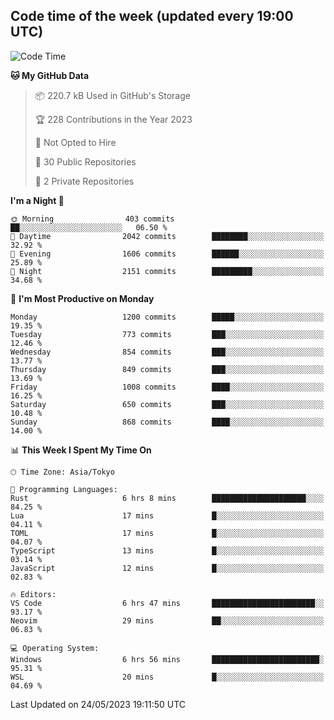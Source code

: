 ## Code time of the week (updated every 19:00 UTC)

<!--START_SECTION:waka-->
![Code Time](http://img.shields.io/badge/Code%20Time-1%2C856%20hrs%2019%20mins-blue)

**🐱 My GitHub Data** 

> 📦 220.7 kB Used in GitHub's Storage 
 > 
> 🏆 228 Contributions in the Year 2023
 > 
> 🚫 Not Opted to Hire
 > 
> 📜 30 Public Repositories 
 > 
> 🔑 2 Private Repositories 
 > 
**I'm a Night 🦉** 

```text
🌞 Morning                403 commits         ██░░░░░░░░░░░░░░░░░░░░░░░   06.50 % 
🌆 Daytime                2042 commits        ████████░░░░░░░░░░░░░░░░░   32.92 % 
🌃 Evening                1606 commits        ██████░░░░░░░░░░░░░░░░░░░   25.89 % 
🌙 Night                  2151 commits        █████████░░░░░░░░░░░░░░░░   34.68 % 
```
📅 **I'm Most Productive on Monday** 

```text
Monday                   1200 commits        █████░░░░░░░░░░░░░░░░░░░░   19.35 % 
Tuesday                  773 commits         ███░░░░░░░░░░░░░░░░░░░░░░   12.46 % 
Wednesday                854 commits         ███░░░░░░░░░░░░░░░░░░░░░░   13.77 % 
Thursday                 849 commits         ███░░░░░░░░░░░░░░░░░░░░░░   13.69 % 
Friday                   1008 commits        ████░░░░░░░░░░░░░░░░░░░░░   16.25 % 
Saturday                 650 commits         ███░░░░░░░░░░░░░░░░░░░░░░   10.48 % 
Sunday                   868 commits         ████░░░░░░░░░░░░░░░░░░░░░   14.00 % 
```


📊 **This Week I Spent My Time On** 

```text
🕑︎ Time Zone: Asia/Tokyo

💬 Programming Languages: 
Rust                     6 hrs 8 mins        █████████████████████░░░░   84.25 % 
Lua                      17 mins             █░░░░░░░░░░░░░░░░░░░░░░░░   04.11 % 
TOML                     17 mins             █░░░░░░░░░░░░░░░░░░░░░░░░   04.07 % 
TypeScript               13 mins             █░░░░░░░░░░░░░░░░░░░░░░░░   03.14 % 
JavaScript               12 mins             █░░░░░░░░░░░░░░░░░░░░░░░░   02.83 % 

🔥 Editors: 
VS Code                  6 hrs 47 mins       ███████████████████████░░   93.17 % 
Neovim                   29 mins             ██░░░░░░░░░░░░░░░░░░░░░░░   06.83 % 

💻 Operating System: 
Windows                  6 hrs 56 mins       ████████████████████████░   95.31 % 
WSL                      20 mins             █░░░░░░░░░░░░░░░░░░░░░░░░   04.69 % 
```


 Last Updated on 24/05/2023 19:11:50 UTC
<!--END_SECTION:waka-->